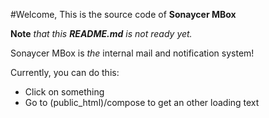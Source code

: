 #Welcome,
This is the source code of __Sonaycer MBox__

__Note__ _that this __README.md__ is not ready yet._

Sonaycer MBox is _the_ internal mail and notification system!

Currently, you can do this:

- Click on something
- Go to (public_html)/compose to get an other loading text
